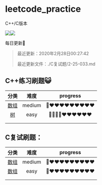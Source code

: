 # leetcode_practice
C++/C版本

[![](https://img.shields.io/badge/-leetcode-brightgreen)](点击超链接)![](https://img.shields.io/badge/-c%2B%2B-red)

每日更新:angel:

> 最近更新：2020年2月28日00:27:42
>
> 最近更新文件：./C复试题/2-25-033.md

## C++练习刷题:smiley_cat: 

|      分类      |  难度  |  progress  |
| :------------: | :----: | :--------: |
| [数组](./数组) | medium | 💙❤️❤️❤️❤️❤️❤️❤️❤️❤️ |
|   [树](./树)   |  easy  | 💙💙💙💙❤️❤️❤️❤️❤️❤️ |
|                |        |            |
|                |        |            |

## C复试刷题：

|       分类        |  难度  |  progress  |
| :---------------: | :----: | :--------: |
| [数组](./C复试题) | medium | 💙❤️❤️❤️❤️❤️❤️❤️❤️❤️ |
| [数组](./C复试题) |  easy  | 💙❤️❤️❤️❤️❤️❤️❤️❤️❤️ |
|                   |        |            |
|                   |        |            |